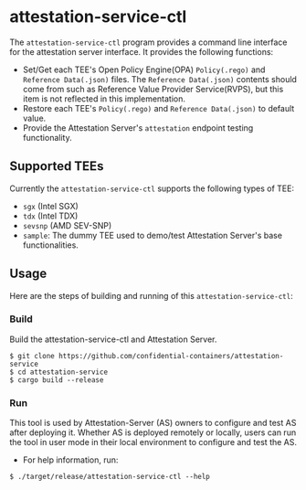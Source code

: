 # attestation-service-ctl

The `attestation-service-ctl` program provides a command line interface for the attestation server interface. It provides the following functions:
- Set/Get each TEE's Open Policy Engine(OPA) `Policy(.rego)` and `Reference Data(.json)` files. The `Reference Data(.json)` contents should come from such as Reference Value Provider Service(RVPS), but this item is not reflected in this implementation.
- Restore each TEE's `Policy(.rego)` and `Reference Data(.json)` to default value.
- Provide the Attestation Server's `attestation` endpoint testing functionality.

## Supported TEEs

Currently the `attestation-service-ctl` supports the following types of TEE:
- `sgx` (Intel SGX)
- `tdx` (Intel TDX)
- `sevsnp` (AMD SEV-SNP)
- `sample`: The dummy TEE used to demo/test Attestation Server's base functionalities.

## Usage

Here are the steps of building and running of this `attestation-service-ctl`:

### Build

Build the attestation-service-ctl and Attestation Server.
```shell
$ git clone https://github.com/confidential-containers/attestation-service
$ cd attestation-service
$ cargo build --release
```

### Run

This tool is used by Attestation-Server (AS) owners to configure and test AS after deploying it. 
Whether AS is deployed remotely or locally, users can run the tool in user mode in their local environment to configure and test the AS.

- For help information, run:
```shell
$ ./target/release/attestation-service-ctl --help
```
